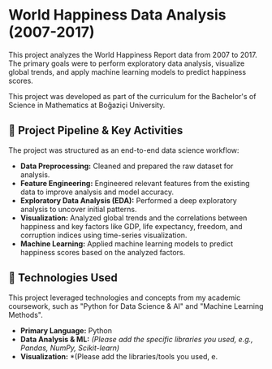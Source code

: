 # World Happiness Data Analysis (2007-2017)

This project analyzes the World Happiness Report data from 2007 to 2017. The primary goals were to perform exploratory data analysis, visualize global trends, and apply machine learning models to predict happiness scores.

This project was developed as part of the curriculum for the Bachelor's of Science in Mathematics at Boğaziçi University.

## 🚀 Project Pipeline & Key Activities

The project was structured as an end-to-end data science workflow:

* **Data Preprocessing:** Cleaned and prepared the raw dataset for analysis.
* **Feature Engineering:** Engineered relevant features from the existing data to improve analysis and model accuracy.
* **Exploratory Data Analysis (EDA):** Performed a deep exploratory analysis to uncover initial patterns.
* **Visualization:** Analyzed global trends and the correlations between happiness and key factors like GDP, life expectancy, freedom, and corruption indices using time-series visualization.
* **Machine Learning:** Applied machine learning models to predict happiness scores based on the analyzed factors.

## 🔧 Technologies Used

This project leveraged technologies and concepts from my academic coursework, such as "Python for Data Science & AI" and "Machine Learning Methods".

* **Primary Language:** Python
* **Data Analysis & ML:** *(Please add the specific libraries you used, e.g., Pandas, NumPy, Scikit-learn)*
* **Visualization:** *(Please add the libraries/tools you used, e.
